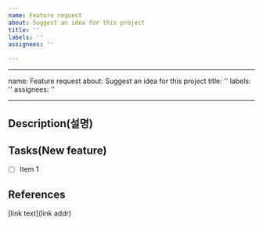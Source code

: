 ```yaml
---
name: Feature request
about: Suggest an idea for this project
title: ''
labels: ''
assignees: ''

---
```


---
name: Feature request
about: Suggest an idea for this project
title: ''
labels: ''
assignees: ''

---

## Description(설명)


## Tasks(New feature)
- [ ] Item 1


## References
[link text](link addr)
